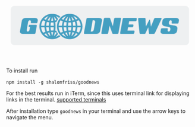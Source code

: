 <h1 align="center">
  <br>
	<img width=480 src="logo.png" alt="goodnews">
	<br>
  <br>
</h1>


To install run 
```
npm install -g shalomfriss/goodnews
```

For the best results run in iTerm, since this uses terminal link for displaying links in the terminal.
[supported terminals](https://gist.github.com/egmontkob/eb114294efbcd5adb1944c9f3cb5feda)

After installation type ```goodnews``` in your terminal and use the arrow keys to navigate the menu.
